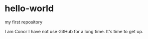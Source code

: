 # hello-world
my first repository

I am Conor
I have not use GitHub for a long time. It's time to get up.
